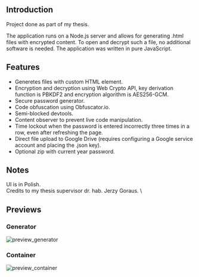 ## Introduction
Project done as part of my thesis.

The application runs on a Node.js server and allows for generating .html files with encrypted content. To open and decrypt such a file, no additional software is needed. The application was written in pure JavaScript.

## Features
- Generetes files with custom HTML element.
- Encryption and decryption using Web Crypto API, key derivation function is PBKDF2 and encryption algorithm is AES256-GCM.
- Secure password generator.
- Code obfuscation using Obfuscator.io.
- Semi-blocked devtools.
- Content observer to prevent live code manipulation.
- Time lockout when the password is entered incorrectly three times in a row, even after refreshing the page.
- Direct file upload to Google Drive (requires configuring a Google service account and placing the .json key).
- Optional zip with current year password.

## Notes
UI is in Polish. \
Credits to my thesis supervisor dr. hab. Jerzy Goraus. \

## Previews
### Generator
![preview_generator](https://github.com/user-attachments/assets/36fa87fb-bd72-4747-a198-5b0fa5b6a1c6)
### Container
![preview_container](https://github.com/user-attachments/assets/23030368-20fc-40c1-831c-9f0346f8992d)
